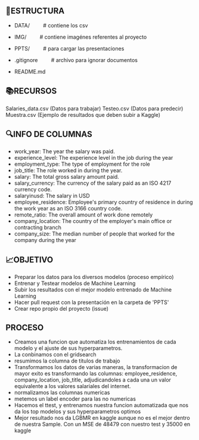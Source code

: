 ## 📁ESTRUCTURA
+ DATA/    # contiene los csv

+ IMG/    # contiene imagénes referentes al proyecto

+ PPTS/    # para cargar las presentaciones

+ .gitignore    # archivo para ignorar documentos

+ README.md


## 📚RECURSOS
Salaries_data.csv (Datos para trabajar)
Testeo.csv (Datos para predecir)
Muestra.csv (Ejemplo de resultados que deben subir a Kaggle)
## 🔍INFO DE COLUMNAS
+ work_year: The year the salary was paid.
+ experience_level: The experience level in the job during the year
+ employment_type: The type of employment for the role
+ job_title: The role worked in during the year.
+ salary: The total gross salary amount paid.
+ salary_currency: The currency of the salary paid as an ISO 4217 currency code.
+ salaryinusd: The salary in USD
+ employee_residence: Employee's primary country of residence in during the work year as an ISO 3166 country code.
+ remote_ratio: The overall amount of work done remotely
+ company_location: The country of the employer's main office or contracting branch
+ company_size: The median number of people that worked for the company during the year
## 📈OBJETIVO
+ Preparar los datos para los diversos modelos (proceso empírico)
+ Entrenar y Testear modelos de Machine Learning
+ Subir los resultados con el mejor modelo entrenado de Machine Learning
+ Hacer pull request con la presentación en la carpeta de 'PPTS'
+ Crear repo propio del proyecto (issue)

## PROCESO
+ Creamos una funcion que automatiza los entrenamientos de cada modelo y el ajuste de sus hyperparametros.
+ La conbinamos con el gridsearch
+ resumimos la columna de titulos de trabajo
+ Transformamos los datos de varias maneras, la transformacion de mayor exito es transformando las columnas: employee_residence, company_location, job_title, adjudicandoles a cada una un valor equivalente a los valores salariales del internet.
+ normalizamos las columnas numericas
+ metemos un label encoder para las no numericas
+ Hacemos el ttest, y entrenamos nuestra funcion automatizada que nos da los top modelos y sus hyperparametros optimos
+ Mejor resultado nos da LGBMR en kaggle aunque no es el mejor dentro de nuestra Sample. Con un MSE de 48479 con nuestro test y 35000 en kaggle


